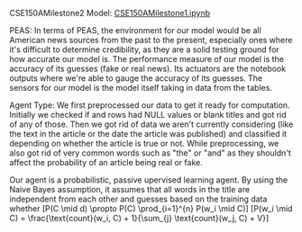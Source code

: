 CSE150AMilestone2
Model: [CSE150AMilestone1.ipynb](https://raw.githubusercontent.com/KyleL1015/CSE150AMilestone2/refs/heads/main/CSE150AMilestone1.ipynb)

PEAS:
In terms of PEAS, the environment for our model would be all American news sources from the past to the present, especially ones where it's difficult to determine credibility, as they are a solid testing ground for how accurate our model is. The performance measure of our model is the accuracy of its guesses (fake or real news). Its actuators are the notebook outputs where we're able to gauge the accuracy of its guesses. The sensors for our model is the model itself taking in data from the tables.

Agent Type:
We first preprocessed our data to get it ready for computation. Initially we checked if and rows had NULL values or blank titles and got rid of any of those. Then we got rid of data we aren't currently considering (like the text in the article or the date the article was published) and classified it depending on whether the article is true or not. While preprocessing, we also got rid of very common words such as "the" or "and" as they shouldn't affect the probability of an article being real or fake.

Our agent is a probabilistic, passive upervised learning agent. By using the Naive Bayes assumption, it assumes that all words in the title are independent from each other and guesses based on the training data whether 
\[P(C \mid d) \propto P(C) \prod_{i=1}^{n} P(w_i \mid C)\] 
\[P(w_i \mid C) = \frac{\text{count}(w_i, C) + 1}{\sum_{j} \text{count}(w_j, C) + V}\]


